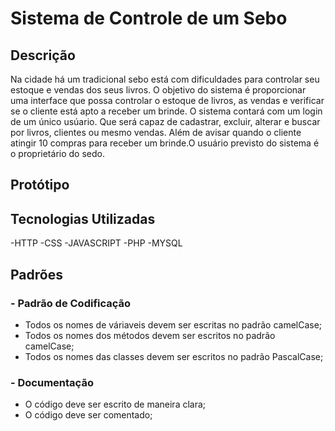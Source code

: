 # Sistema de Controle de um Sebo

## Descrição 

Na cidade há um tradicional sebo está com dificuldades para controlar seu estoque e vendas dos seus livros. O objetivo do sistema é proporcionar
uma interface que possa controlar o estoque de livros, as vendas e verificar se o cliente está apto a receber um brinde. O sistema contará com um 
login de um único usúario. Que será capaz de cadastrar, excluir, alterar e buscar por livros, clientes ou mesmo vendas. Além de avisar quando o cliente
atingir 10 compras para receber um brinde.O usuário previsto do sistema é o proprietário do sedo.

## Protótipo

## Tecnologias Utilizadas
  -HTTP
  -CSS
  -JAVASCRIPT
  -PHP
  -MYSQL
  

## Padrões

### - Padrão de Codificação

- Todos os nomes de váriaveis devem ser escritas no padrão camelCase;
- Todos os nomes dos métodos devem ser escritos no padrão camelCase;
- Todos os nomes das classes devem ser escritos no padrão PascalCase;

### - Documentação 

- O código deve ser escrito de maneira clara;
- O código deve ser comentado;
